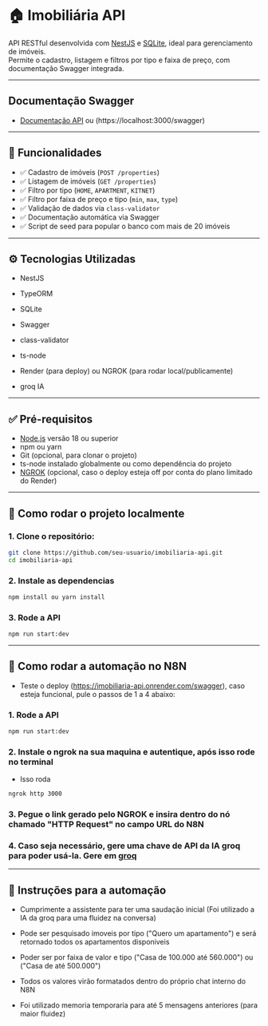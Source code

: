 # 🏠 Imobiliária API

API RESTful desenvolvida com [NestJS](https://nestjs.com/) e [SQLite](https://www.sqlite.org/), ideal para gerenciamento de imóveis.  
Permite o cadastro, listagem e filtros por tipo e faixa de preço, com documentação Swagger integrada.

---

## Documentação Swagger

- [Documentação API](https://imobiliaria-api.onrender.com/swagger) ou (https://localhost:3000/swagger)

---

## 🚀 Funcionalidades

- ✅ Cadastro de imóveis (`POST /properties`)
- ✅ Listagem de imóveis (`GET /properties`)
- ✅ Filtro por tipo (`HOME`, `APARTMENT`, `KITNET`)
- ✅ Filtro por faixa de preço e tipo (`min`, `max`, `type`)
- ✅ Validação de dados via `class-validator`
- ✅ Documentação automática via Swagger
- ✅ Script de seed para popular o banco com mais de 20 imóveis

---

## ⚙️ Tecnologias Utilizadas

- NestJS
- TypeORM
- SQLite
- Swagger
- class-validator
- ts-node

- Render (para deploy) ou NGROK (para rodar local/publicamente)
- groq IA

---

## ✅ Pré-requisitos

- [Node.js](https://nodejs.org/) versão 18 ou superior
- npm ou yarn
- Git (opcional, para clonar o projeto)
- ts-node instalado globalmente ou como dependência do projeto
- [NGROK](https://ngrok.com/downloads) (opcional, caso o deploy esteja off por conta do plano limitado do Render)

---

## 🧪 Como rodar o projeto localmente

### 1. Clone o repositório:

```bash
git clone https://github.com/seu-usuario/imobiliaria-api.git
cd imobiliaria-api
```

### 2. Instale as dependencias
```bash
npm install ou yarn install
```

### 3. Rode a API
```bash
npm run start:dev
```

---

## 🧪 Como rodar a automação no N8N

- Teste o deploy (https://imobiliaria-api.onrender.com/swagger), caso esteja funcional, pule o passos de 1 a 4 abaixo:

### 1. Rode a API
```bash
npm run start:dev
```

### 2. Instale o ngrok na sua maquina e autentique, após isso rode no terminal
- Isso roda
```bash
ngrok http 3000
```

### 3. Pegue o link gerado pelo NGROK e insira dentro do nó chamado "HTTP Request" no campo URL do N8N

### 4. Caso seja necessário, gere uma chave de API da IA groq para poder usá-la. Gere em [groq](groq.com)

---

## 🧪 Instruções para a automação

- Cumprimente a assistente para ter uma saudação inicial (Foi utilizado a IA da groq para uma fluidez na conversa)
- Pode ser pesquisado imoveis por tipo ("Quero um apartamento") e será retornado todos os apartamentos disponiveis
- Poder ser por faixa de valor e tipo ("Casa de 100.000 até 560.000") ou ("Casa de até 500.000")

- Todos os valores virão formatados dentro do próprio chat interno do N8N
- Foi utilizado memoria temporaria para até 5 mensagens anteriores (para maior fluidez)